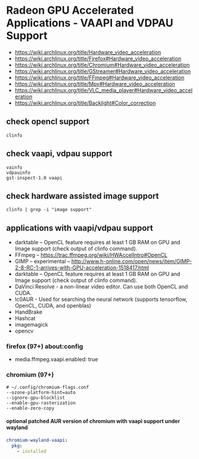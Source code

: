 # Radeon GPU Accelerated Applications - VAAPI and VDPAU Support

+ https://wiki.archlinux.org/title/Hardware_video_acceleration
+ https://wiki.archlinux.org/title/Firefox#Hardware_video_acceleration
+ https://wiki.archlinux.org/title/Chromium#Hardware_video_acceleration
+ https://wiki.archlinux.org/title/GStreamer#Hardware_video_acceleration
+ https://wiki.archlinux.org/title/FFmpeg#Hardware_video_acceleration
+ https://wiki.archlinux.org/title/Mpv#Hardware_video_acceleration
+ https://wiki.archlinux.org/title/VLC_media_player#Hardware_video_acceleration
+ https://wiki.archlinux.org/title/Backlight#Color_correction


## check opencl support
```
clinfo
```

## check vaapi, vdpau support
```shell
vainfo
vdpauinfo
gst-inspect-1.0 vaapi
```

## check hardware assisted image support
```shell
clinfo | grep -i "image support"
```

## applications with vaapi/vdpau support
- darktable – OpenCL feature requires at least 1 GB RAM on GPU and Image support (check output of clinfo command).
- FFmpeg – https://trac.ffmpeg.org/wiki/HWAccelIntro#OpenCL
- GIMP – experimental – http://www.h-online.com/open/news/item/GIMP-2-8-RC-1-arrives-with-GPU-acceleration-1518417.html
- darktable – OpenCL feature requires at least 1 GB RAM on GPU and Image support (check output of clinfo command).
- DaVinci Resolve - a non-linear video editor. Can use both OpenCL and CUDA.
- lc0AUR - Used for searching the neural network (supports tensorflow, OpenCL, CUDA, and openblas)
- HandBrake
- Hashcat
- imagemagick
- opencv

### firefox (97+) about:config
- media.ffmpeg.vaapi.enabled: true

### chromium (97+)

```
# ~/.config/chromium-flags.conf
--ozone-platform-hint=auto
--ignore-gpu-blocklist
--enable-gpu-rasterization
--enable-zero-copy
```

#### optional patched AUR version of chromium with vaapi support under wayland
```yaml
chromium-wayland-vaapi:
  pkg:
    - installed
```
